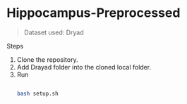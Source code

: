 # Hippocampus-Preprocessed

> Dataset used: Dryad

Steps 
1. Clone the repository.
2. Add Drayad folder into the cloned local folder.
3. Run
   ```bash
   
   bash setup.sh
   ```
